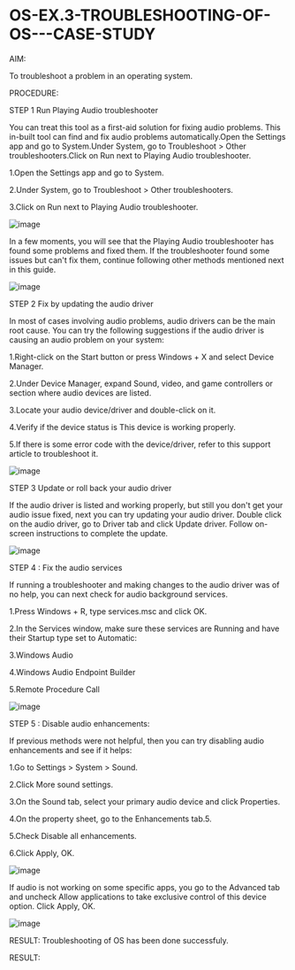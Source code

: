 # OS-EX.3-TROUBLESHOOTING-OF-OS---CASE-STUDY

AIM:

To troubleshoot a problem in an operating system.


PROCEDURE:

STEP 1 Run Playing Audio troubleshooter

You can treat this tool as a first-aid solution for fixing audio problems. This in-built tool can find and fix audio problems automatically.Open the Settings app and go to System.Under System, go to Troubleshoot > Other troubleshooters.Click on Run next to Playing Audio troubleshooter.

1.Open the Settings app and go to System.

2.Under System, go to Troubleshoot > Other troubleshooters.

3.Click on Run next to Playing Audio troubleshooter.

![image](https://github.com/lisianathiruselvan/OS-EX.3-TROUBLESHOOTING-OF-OS---CASE-STUDY/assets/119389971/dfb7d7ef-c08b-4434-8cc7-4de2a1ae03e8)


In a few moments, you will see that the Playing Audio troubleshooter has found some problems and fixed them. If the troubleshooter found some issues but can't fix them, continue following other methods mentioned next in this guide.

![image](https://github.com/lisianathiruselvan/OS-EX.3-TROUBLESHOOTING-OF-OS---CASE-STUDY/assets/119389971/b1fa10fd-cb17-4a86-bbfe-5da2291ba9af)


STEP 2 Fix by updating the audio driver

In most of cases involving audio problems, audio drivers can be the main root cause. You can try the following suggestions if the audio driver is causing an audio problem on your system:

1.Right-click on the Start button or press Windows + X and select Device Manager.

2.Under Device Manager, expand Sound, video, and game controllers or section where audio devices are listed.

3.Locate your audio device/driver and double-click on it.

4.Verify if the device status is This device is working properly.

5.If there is some error code with the device/driver, refer to this support article to troubleshoot it.

![image](https://github.com/lisianathiruselvan/OS-EX.3-TROUBLESHOOTING-OF-OS---CASE-STUDY/assets/119389971/cae67621-a71d-4b84-ae9b-ff351fa4b033)


STEP 3 Update or roll back your audio driver

If the audio driver is listed and working properly, but still you don't get your audio issue fixed, next you can try updating your audio driver. Double click on the audio driver, go to Driver tab and click Update driver. Follow on-screen instructions to complete the update.

![image](https://github.com/lisianathiruselvan/OS-EX.3-TROUBLESHOOTING-OF-OS---CASE-STUDY/assets/119389971/d2ec526a-5b67-444d-943e-1bb8cfa9d09e)


STEP 4 : Fix the audio services

If running a troubleshooter and making changes to the audio driver was of no help, you can next check for audio background services.

1.Press Windows + R, type services.msc and click OK.

2.In the Services window, make sure these services are Running and have their Startup type set to Automatic:

3.Windows Audio

4.Windows Audio Endpoint Builder

5.Remote Procedure Call

![image](https://github.com/lisianathiruselvan/OS-EX.3-TROUBLESHOOTING-OF-OS---CASE-STUDY/assets/119389971/63e7bef9-fe5c-46fe-9284-9b33b36d59d5)


STEP 5 : Disable audio enhancements:

If previous methods were not helpful, then you can try disabling audio enhancements and see if it helps:

1.Go to Settings > System > Sound.

2.Click More sound settings.

3.On the Sound tab, select your primary audio device and click Properties.

4.On the property sheet, go to the Enhancements tab.5.

5.Check Disable all enhancements.

6.Click Apply, OK.

![image](https://github.com/lisianathiruselvan/OS-EX.3-TROUBLESHOOTING-OF-OS---CASE-STUDY/assets/119389971/f9dd3187-77f1-4d1e-842e-d6c80ccc5f5b)


If audio is not working on some specific apps, you go to the Advanced tab and uncheck Allow applications to take exclusive control of this device option. Click Apply, OK.

![image](https://github.com/lisianathiruselvan/OS-EX.3-TROUBLESHOOTING-OF-OS---CASE-STUDY/assets/119389971/cc8185f9-29d4-4ab0-bfd1-76b29bca0ee3)


RESULT:
Troubleshooting of OS has been done successfuly.

RESULT:

